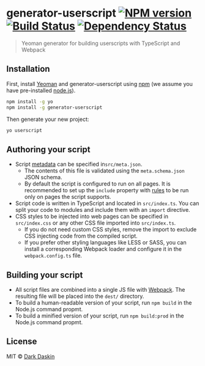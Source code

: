 ﻿# generator-userscript [![NPM version][npm-image]][npm-url] [![Build Status][travis-image]][travis-url] [![Dependency Status][daviddm-image]][daviddm-url]
> Yeoman generator for building userscripts with TypeScript and Webpack

## Installation

First, install [Yeoman](http://yeoman.io) and generator-userscript using [npm](https://www.npmjs.com/) (we assume you have pre-installed [node.js](https://nodejs.org/)).

```bash
npm install -g yo
npm install -g generator-userscript
```

Then generate your new project:

```bash
yo userscript
```

## Authoring your script

 * Script [metadata](https://wiki.greasespot.net/Metadata_Block) can be specified in`src/meta.json`.
   * The contents of this file is validated using the `meta.schema.json` JSON schema.
   * By default the script is configured to run on all pages. It is recommended to set up the `include` property with [rules](https://wiki.greasespot.net/Include_and_exclude_rules) to be run only on pages the script supports.
 * Script code is written in TypeScript and located in `src/index.ts`. You can split your code to modules and include them with an `import` directive.
 * CSS styles to be injected into web pages can be specified in `src/index.css` or any other CSS file imported into `src/index.ts`.
   * If you do not need custom CSS styles, remove the import to exclude CSS injecting code from the compiled script.
   * If you prefer other styling languages like LESS or SASS, you can install a corresponding Webpack loader and configure it in the `webpack.config.ts` file.

## Building your script

 * All script files are combined into a single JS file with [Webpack](https://webpack.js.org/). The resulting file will be placed into the `dest/` directory.
 * To build a human-readable version of your script, run `npm build` in the Node.js command propmt.
 * To build a minified version of your script, run `npm build:prod` in the Node.js command propmt.

## License

MIT © [Dark Daskin](https://github.com/DarkDaskin/)


[npm-image]: https://badge.fury.io/js/generator-userscript.svg
[npm-url]: https://npmjs.org/package/generator-userscript
[travis-image]: https://travis-ci.org/DarkDaskin/generator-userscript.svg?branch=master
[travis-url]: https://travis-ci.org/DarkDaskin/generator-userscript
[daviddm-image]: https://david-dm.org/DarkDaskin/generator-userscript.svg?theme=shields.io
[daviddm-url]: https://david-dm.org/DarkDaskin/generator-userscript
